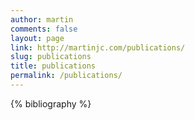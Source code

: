 ```yaml
---
author: martin
comments: false
layout: page
link: http://martinjc.com/publications/
slug: publications
title: publications
permalink: /publications/
---
```


{% bibliography %}
